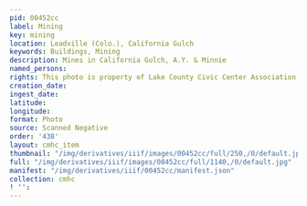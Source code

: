 ```yaml
---
pid: 00452cc
label: Mining
key: mining
location: Leadville (Colo.), California Gulch
keywords: Buildings, Mining
description: Mines in California Gulch, A.Y. & Minnie
named_persons: 
rights: This photo is property of Lake County Civic Center Association.
creation_date: 
ingest_date: 
latitude: 
longitude: 
format: Photo
source: Scanned Negative
order: '438'
layout: cmhc_item
thumbnail: "/img/derivatives/iiif/images/00452cc/full/250,/0/default.jpg"
full: "/img/derivatives/iiif/images/00452cc/full/1140,/0/default.jpg"
manifest: "/img/derivatives/iiif/00452cc/manifest.json"
collection: cmhc
! '': 
---
```

